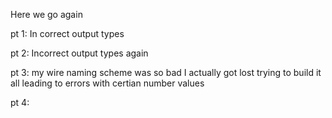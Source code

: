 Here we go again



pt 1: In correct output types 

pt 2: Incorrect output types again

pt 3: my wire naming scheme was so bad I actually got lost trying to build it all leading to errors with certian number values

pt 4: 
